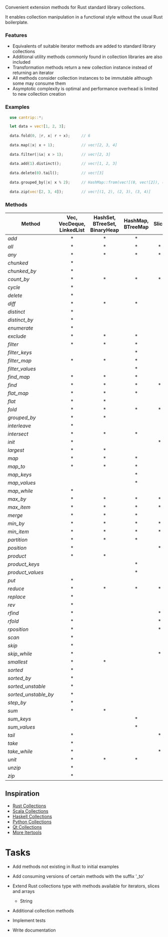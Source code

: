 Convenient extension methods for Rust standard library collections.

It enables collection manipulation in a functional style without the usual Rust boilerplate.


### Features

- Equivalents of suitable iterator methods are added to standard library collections
- Additional utility methods commonly found in collection libraries are also included
- Transformation methods return a new collection instance instead of returning an iterator
- All methods consider collection instances to be immutable although some may consume them
- Asymptotic complexity is optimal and performance overhead is limited to new collection creation

### Examples

```rust
  use cantrip::*;

  let data = vec![1, 2, 3];
 
  data.fold(0, |r, x| r + x);     // 6
 
  data.map(|x| x + 1);            // vec![2, 3, 4]
 
  data.filter(|&x| x > 1);        // vec![2, 3]
 
  data.add(1).distinct();         // vec![1, 2, 3]
 
  data.delete(0).tail();          // vec![3]
 
  data.grouped_by(|x| x % 2);     // HashMap::from(vec![(0, vec![2]), (1, vec![1, 3])])
 
  data.zip(vec![2, 3, 4]);        // vec![(1, 2), (2, 3), (3, 4)]
```

### Methods

| Method               | Vec, VecDeque, LinkedList | HashSet, BTreeSet, BinaryHeap | HashMap, BTreeMap | Slice |
|----------------------|:-------------------------:|:-----------------------------:|:-----------------:|:-----:|
| *add*                |             *             |               *               |         *         |       |
| *all*                |             *             |               *               |         *         |   *   |
| *any*                |             *             |               *               |         *         |   *   |
| *chunked*            |             *             |                               |                   |       |
| *chunked_by*         |             *             |                               |                   |       |
| *count_by*           |             *             |               *               |         *         |   *   |
| *cycle*              |             *             |                               |                   |       |
| *delete*             |             *             |                               |                   |       |
| *diff*               |             *             |               *               |         *         |       |
| *distinct*           |             *             |                               |                   |       |
| *distinct_by*        |             *             |                               |                   |       |
| *enumerate*          |             *             |                               |                   |       |
| *exclude*            |             *             |               *               |         *         |       |
| *filter*             |             *             |               *               |         *         |       |
| *filter_keys*        |                           |                               |         *         |       |
| *filter_map*         |             *             |               *               |         *         |       |
| *filter_values*      |                           |                               |         *         |       |
| *find_map*           |             *             |               *               |         *         |       |
| *find*               |             *             |               *               |         *         |   *   |
| *flat_map*           |             *             |               *               |         *         |       |
| *flat*               |             *             |               *               |                   |       |
| *fold*               |             *             |               *               |         *         |   *   |
| *grouped_by*         |             *             |               *               |                   |       |
| *interleave*         |             *             |                               |                   |       |
| *intersect*          |             *             |               *               |         *         |       |
| *init*               |             *             |                               |                   |   *   |
| *largest*            |             *             |               *               |                   |       |
| *map*                |             *             |               *               |         *         |       |
| *map_to*             |             *             |               *               |         *         |       |
| *map_keys*           |                           |                               |         *         |       |
| *map_values*         |                           |                               |         *         |       |
| *map_while*          |             *             |                               |                   |       |
| *max_by*             |             *             |               *               |         *         |   *   |
| *max_item*           |             *             |               *               |         *         |   *   |
| *merge*              |             *             |               *               |         *         |       |
| *min_by*             |             *             |               *               |         *         |   *   |
| *min_item*           |             *             |               *               |         *         |   *   |
| *partition*          |             *             |               *               |         *         |       |
| *position*           |             *             |                               |                   |   *   |
| *product*            |             *             |               *               |                   |       |
| *product_keys*       |                           |                               |         *         |       |
| *product_values*     |                           |                               |         *         |       |
| *put*                |             *             |                               |                   |       |
| *reduce*             |             *             |               *               |         *         |   *   |
| *replace*            |             *             |                               |                   |       |
| *rev*                |             *             |                               |                   |       |
| *rfind*              |             *             |                               |                   |   *   |
| *rfold*              |             *             |                               |                   |   *   |
| *rposition*          |             *             |                               |                   |   *   |
| *scan*               |             *             |                               |                   |       |
| *skip*               |             *             |                               |                   |       |
| *skip_while*         |             *             |                               |                   |   *   |
| *smallest*           |             *             |               *               |                   |       |
| *sorted*             |             *             |                               |                   |       |
| *sorted_by*          |             *             |                               |                   |       |
| *sorted_unstable*    |             *             |                               |                   |       |
| *sorted_unstable_by* |             *             |                               |                   |       |
| *step_by*            |             *             |                               |                   |       |
| *sum*                |             *             |               *               |                   |       |
| *sum_keys*           |                           |                               |         *         |       |
| *sum_values*         |                           |                               |         *         |       |
| *tail*               |             *             |                               |                   |   *   |
| *take*               |             *             |                               |                   |       |
| *take_while*         |             *             |                               |                   |   *   |
| *unit*               |             *             |               *               |         *         |       |
| *unzip*              |             *             |                               |                   |       |
| *zip*                |             *             |                               |                   |       |


## Inspiration

- [Rust Collections](https://doc.rust-lang.org/std/iter/trait.Iterator.html)
- [Scala Collections](https://www.scala-lang.org/api/3.3.1/scala/collection/immutable/IndexedSeq.html)
- [Haskell Collections](https://hackage.haskell.org/package/collections-api-1.0.0.0/docs/Data-Collections.html)
- [Python Collections](https://python-reference.readthedocs.io/en/latest/docs/list/index.html)
- [Qt Collections](https://doc.qt.io/qt-6/qlist.html)
- [More Itertools](https://more-itertools.readthedocs.io/en/stable/api.html)

# Tasks

- Add methods not existing in Rust to initial examples

- Add consuming versions of certain methods with the suffix '_to'

- Extend Rust collections type with methods available for iterators, slices and arrays
  - String

- Additional collection methods

- Implement tests

- Write documentation
